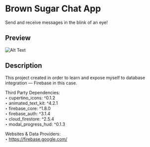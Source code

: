 # Brown Sugar Chat App

Send and receive messages in the blink of an eye!

## Preview
![Alt Text](https://i.imgur.com/ytdt2pH.gif)

## Description

This project created in order to learn and expose myself to database integration — Firebase in this case.
 
Third Party Dependencies:\
‣ cupertino_icons: ^0.1.2 \
‣ animated_text_kit: ^4.2.1 \
‣ firebase_core: ^1.8.0 \
‣ firebase_auth: ^3.1.4 \
‣ cloud_firestore: ^2.5.4 \
‣ modal_progress_hud: ^0.1.3

Websites & Data Providers:\
‣ https://firebase.google.com/
